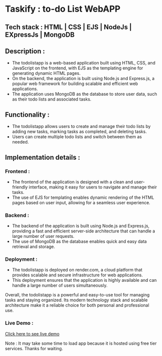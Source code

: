 # Taskify : to-do List WebAPP

## Tech stack : HTML | CSS | EJS | NodeJs | EXpressJs | MongoDB

## Description : 

- The todolistapp is a web-based application built using HTML, CSS, and JavaScript on the frontend, with EJS as the templating engine for generating dynamic HTML pages. 
- On the backend, the application is built using Node.js and Express.js, a popular web framework for building scalable and efficient web applications. 
- The application uses MongoDB as the database to store user data, such as their todo lists and associated tasks.

## Functionality : 

- The todolistapp allows users to create and manage their todo lists by adding new tasks, marking tasks as completed, and deleting tasks.
- Users can create multiple todo lists and switch between them as needed. 

## Implementation details : 

### Frontend : 
- The frontend of the application is designed with a clean and user-friendly interface, making it easy for users to navigate and manage their tasks. 
- The use of EJS for templating enables dynamic rendering of the HTML pages based on user input, allowing for a seamless user experience.

### Backend : 
- The backend of the application is built using Node.js and Express.js, providing a fast and efficient server-side architecture that can handle a large number of user requests. 
- The use of MongoDB as the database enables quick and easy data retrieval and storage.

### Deployment : 
- The todolistapp is deployed on render.com, a cloud platform that provides scalable and secure infrastructure for web applications. 
- This deployment ensures that the application is highly available and can handle a large number of users simultaneously.

Overall, the todolistapp is a powerful and easy-to-use tool for managing tasks and staying organized. Its modern technology stack and scalable architecture make it a reliable choice for both personal and professional use.

### Live Demo : 
<a href= "https://todolistapp-ieqf.onrender.com/">Click here to see live demo</a>

Note : It may take some time to load app because it is hosted using free tier services. Thanks for waiting.
